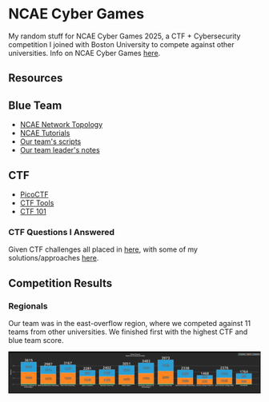 # NCAE Cyber Games

My random stuff for NCAE Cyber Games 2025, a CTF + Cybersecurity competition I joined with Boston University to compete against other universities. Info on NCAE Cyber Games [here](https://www.ncaecybergames.org/).

## Resources

## Blue Team

- [NCAE Network Topology](./NCAE-Regionals/NCAE-Info-Pics/NCAE_Network_Topology.png)
- [NCAE Tutorials](https://www.youtube.com/playlist?list=PLqux0fXsj7x3WYm6ZWuJnGC1rXQZ1018M)
- [Our team's scripts](https://github.com/kylevandoremalen/BU-NCAE)
- [Our team leader's notes](https://github.com/abelreqma/ncae_notes)

## CTF

- [PicoCTF](https://www.picoctf.org/)
- [CTF Tools](https://github.com/zardus/ctf-tools)
- [CTF 101](https://ctf101.org)

### CTF Questions I Answered

Given CTF challenges all placed in [here](./NCAE-Regionals/CTF-Questions-Screenshot/), with some of my solutions/approaches [here](./NCAE-Regionals/README.md).

## Competition Results

### Regionals

Our team was in the east-overflow region, where we competed against 11 teams from other universities. We finished first with the highest CTF and blue team score.

![](./NCAE-Regionals/NCAE-Info-Pics/NCAE_Regionals_Final_Score.png)
